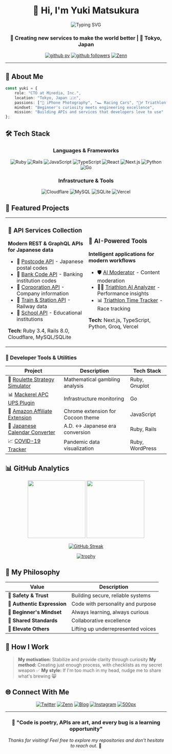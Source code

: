 <div align="center">

# 👋 Hi, I'm Yuki Matsukura

<img src="https://readme-typing-svg.herokuapp.com?font=Fira+Code&size=22&duration=3000&pause=1000&color=58A6FF&center=true&vCenter=true&width=600&lines=CTO+at+Minedia%2C+Inc.;Full-Stack+Developer;API+Architect;Tech+Enthusiast" alt="Typing SVG" />

### 🚀 Creating new services to make the world better | 📍 Tokyo, Japan

[![github pv](https://komarev.com/ghpvc/?username=matsubo&color=58A6FF&style=for-the-badge)](https://github.com/matsubo)
[![github followers](https://img.shields.io/github/followers/matsubo?label=Followers&logo=github&style=for-the-badge&color=58A6FF)](https://github.com/matsubo)
[![Zenn](https://img.shields.io/badge/Zenn-3EA8FF?style=for-the-badge&logo=zenn&logoColor=white)](https://zenn.dev/matsubokkuri)

</div>

---

## 🎯 About Me

```typescript
const yuki = {
    role: "CTO at Minedia, Inc.",
    location: "Tokyo, Japan 🇯🇵",
    passions: ["📸 iPhone Photography", "🏎️ Racing Cars", "🏊‍♂️ Triathlon", "📻 Amateur Radio", "️👶 Parenting Hacks", "🪚 DIY"],
    mindset: "Beginner's curiosity meets engineering excellence",
    mission: "Building APIs and services that developers love to use"
};
```

## 🛠️ Tech Stack

<div align="center">

### Languages & Frameworks
![Ruby](https://img.shields.io/badge/Ruby-CC342D?style=for-the-badge&logo=ruby&logoColor=white)
![Rails](https://img.shields.io/badge/Rails-CC0000?style=for-the-badge&logo=ruby-on-rails&logoColor=white)
![JavaScript](https://img.shields.io/badge/JavaScript-F7DF1E?style=for-the-badge&logo=javascript&logoColor=black)
![TypeScript](https://img.shields.io/badge/TypeScript-007ACC?style=for-the-badge&logo=typescript&logoColor=white)
![React](https://img.shields.io/badge/React-20232A?style=for-the-badge&logo=react&logoColor=61DAFB)
![Next.js](https://img.shields.io/badge/Next.js-000000?style=for-the-badge&logo=next.js&logoColor=white)
![Python](https://img.shields.io/badge/Python-3776AB?style=for-the-badge&logo=python&logoColor=white)
![Go](https://img.shields.io/badge/Go-00ADD8?style=for-the-badge&logo=go&logoColor=white)

### Infrastructure & Tools
![Cloudflare](https://img.shields.io/badge/Cloudflare-F38020?style=for-the-badge&logo=Cloudflare&logoColor=white)
![MySQL](https://img.shields.io/badge/MySQL-005C84?style=for-the-badge&logo=mysql&logoColor=white)
![SQLite](https://img.shields.io/badge/SQLite-07405E?style=for-the-badge&logo=sqlite&logoColor=white)
![Vercel](https://img.shields.io/badge/Vercel-000000?style=for-the-badge&logo=vercel&logoColor=white)

</div>

## 🚀 Featured Projects

<table>
<tr>
<td width="50%">

### 🏢 API Services Collection
**Modern REST & GraphQL APIs for Japanese data**

- 📮 [Postcode API](https://postcode.teraren.com/) - Japanese postal codes
- 🏦 [Bank Code API](https://bank.teraren.com/) - Banking institution codes  
- 🏢 [Corporation API](https://corporation.teraren.com/) - Company information
- 🚄 [Train & Station API](https://train.teraren.com/) - Railway data
- 🏫 [School API](https://school.teraren.com/) - Educational institutions

**Tech:** Ruby 3.4, Rails 8.0, Cloudflare, MySQL/SQLite

</td>
<td width="50%">

### 🤖 AI-Powered Tools
**Intelligent applications for modern workflows**

- 🛡️ [AI Moderator](https://ai-moderator.teraren.com/) - Content moderation
- 🏊‍♂️ [Triathlon AI Analyzer](https://ai-triathlon-result.teraren.com/) - Performance insights
- 📊 [Triathlon Time Tracker](https://sado-xi.vercel.app/) - Race tracking

**Tech:** Next.js, TypeScript, Python, Groq, Vercel

</td>
</tr>
</table>

### 🔧 Developer Tools & Utilities

| Project | Description | Tech Stack |
|---------|-------------|------------|
| 🎲 [Roulette Strategy Simulator](https://github.com/matsubo/roulett-strategy-simulator) | Mathematical gambling analysis | Ruby, Gnuplot |
| 📊 [Mackerel APC UPS Plugin](https://github.com/matsubo/mackerel-plugin-apcupsd) | Infrastructure monitoring | Go |
| 🛒 [Amazon Affiliate Extension](https://github.com/matsubo/cocoon-amazon-shortcode) | Chrome extension for Cocoon theme | JavaScript |
| 📅 [Japanese Calendar Converter](https://seireki.teraren.com/) | A.D. ↔ Japanese era conversion | Ruby, Rails |
| 📈 [COVID-19 Tracker](https://covid19.teraren.com/) | Pandemic data visualization | Ruby, WordPress |


## 📊 GitHub Analytics

<div align="center">

<img height="180em" src="https://github-readme-stats.vercel.app/api?username=matsubo&show_icons=true&theme=tokyonight&include_all_commits=true&count_private=true"/>
<img height="180em" src="https://github-readme-stats.vercel.app/api/top-langs/?username=matsubo&layout=compact&langs_count=8&theme=tokyonight"/>

</div>

<div align="center">

[![GitHub Streak](http://github-readme-streak-stats.herokuapp.com?user=matsubo&theme=tokyonight&hide_border=true)](https://git.io/streak-stats)

[![trophy](https://github-profile-trophy.vercel.app/?username=matsubo&theme=tokyonight&column=7)](https://github.com/ryo-ma/github-profile-trophy)

</div>

## 💭 My Philosophy

<div align="center">

| Value | Description |
|-------|-------------|
| 💖 **Safety & Trust** | Building secure, reliable systems |
| 🌟 **Authentic Expression** | Code with personality and purpose |
| 🍏 **Beginner's Mindset** | Always learning, always curious |
| 🙌 **Shared Standards** | Collaborative excellence |
| 🚀 **Elevate Others** | Lifting up underrepresented voices |

</div>

## 🎯 How I Work

> **My motivation:** Stabilize and provide clarity through curiosity
> **My method:** Creating just enough process, with checklists as my secret weapon ✅
> **My style:** If I'm too much in my head, nudge me to share what's brewing 😸

## 🌐 Connect With Me

<div align="center">

[![Twitter](https://img.shields.io/badge/Twitter-1DA1F2?style=for-the-badge&logo=twitter&logoColor=white)](https://x.com/matsubokkuri)
[![Zenn](https://img.shields.io/badge/Zenn-3EA8FF?style=for-the-badge&logo=zenn&logoColor=white)](https://zenn.dev/matsubokkuri)
[![Blog](https://img.shields.io/badge/Tech_Blog-FF5722?style=for-the-badge&logo=blogger&logoColor=white)](https://blog.teraren.com/)
[![Instagram](https://img.shields.io/badge/Instagram-E4405F?style=for-the-badge&logo=instagram&logoColor=white)](https://instagram.com/matsubobo)
[![500px](https://img.shields.io/badge/500px-0099E5?style=for-the-badge&logo=500px&logoColor=white)](https://500px.com/matsubokkuri)

</div>

---

<div align="center">

### 🎨 "Code is poetry, APIs are art, and every bug is a learning opportunity"

*Thanks for visiting! Feel free to explore my repositories and don't hesitate to reach out.* 🚀

</div>
